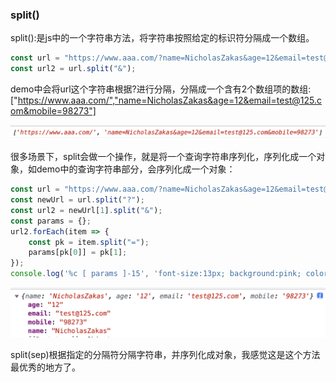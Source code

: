 ### split()

split():是js中的一个字符串方法，将字符串按照给定的标识符分隔成一个数组。

```js
const url = "https://www.aaa.com/?name=NicholasZakas&age=12&email=test@125.com&mobile=98273";
const url2 = url.split("&");
```

demo中会将url这个字符串根据?进行分隔，分隔成一个含有2个数组项的数组: ["https://www.aaa.com/","name=NicholasZakas&age=12&email=test@125.com&mobile=98273"]

![split将字符串分隔](./images/i18.png)

很多场景下，split会做一个操作，就是将一个查询字符串序列化，序列化成一个对象，如demo中的查询字符串部分，会序列化成一个对象：

```js
const url = "https://www.aaa.com/?name=NicholasZakas&age=12&email=test@125.com&mobile=98273";
const newUrl = url.split("?");
const url2 = newUrl[1].split("&");
const params = {};
url2.forEach(item => {
    const pk = item.split("=");
    params[pk[0]] = pk[1];
});
console.log('%c [ params ]-15', 'font-size:13px; background:pink; color:#bf2c9f;', params)
```

![查询字符串序列化成对象](./images/i19.png)

split(sep)根据指定的分隔符分隔字符串，并序列化成对象，我感觉这是这个方法最优秀的地方了。